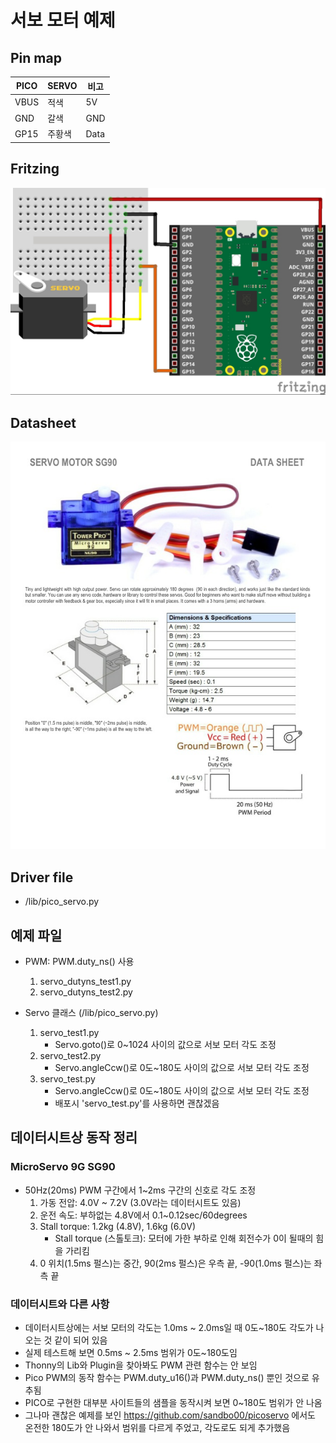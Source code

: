 # 서보 모터 예제

## Pin map

PICO | SERVO | 비고
-----|-------|-----
VBUS | 적색 | 5V
GND | 갈색 | GND
GP15 | 주황색 | Data

## Fritzing
![Pico_Fritzing](../../docs/images/servo/pico-servo_fritzing.jpg)

## Datasheet
![Pico pinout](../../docs/datasheets/microservo-sg90_datasheet.jpg)

## Driver file
* /lib/pico_servo.py
   
## 예제 파일
* PWM: PWM.duty_ns() 사용
  1. servo_dutyns_test1.py
  2. servo_dutyns_test2.py

* Servo 클래스 (/lib/pico_servo.py)
  1. servo_test1.py
     * Servo.goto()로 0~1024 사이의 값으로 서보 모터 각도 조정
  2. servo_test2.py
     * Servo.angleCcw()로 0도~180도 사이의 값으로 서보 모터 각도 조정
  3. servo_test.py
     * Servo.angleCcw()로 0도~180도 사이의 값으로 서보 모터 각도 조정
     * 배포시 'servo_test.py'를 사용하면 괜찮겠음

## 데이터시트상 동작 정리
### MicroServo 9G SG90
* 50Hz(20ms) PWM 구간에서 1~2ms 구간의 신호로 각도 조정
  1. 가동 전압: 4.0V ~ 7.2V (3.0V라는 데이터시트도 있음)
  2. 운전 속도: 부하없는 4.8V에서 0.1~0.12sec/60degrees
  3. Stall torque: 1.2kg (4.8V), 1.6kg (6.0V)
     * Stall torque (스톨토크): 모터에 가한 부하로 인해 회전수가 0이 될때의 힘을 가리킴
  4. 0 위치(1.5ms 펄스)는 중간, 90(2ms 펄스)은 우측 끝, -90(1.0ms 펄스)는 좌측 끝

### 데이터시트와 다른 사항
* 데이터시트상에는 서보 모터의 각도는 1.0ms ~ 2.0ms일 때 0도~180도 각도가 나오는 것 같이 되어 있음
* 실제 테스트해 보면 0.5ms ~ 2.5ms 범위가 0도~180도임
* Thonny의 Lib와 Plugin을 찾아봐도 PWM 관련 함수는 안 보임
* Pico PWM의 동작 함수는 PWM.duty_u16()과 PWM.duty_ns() 뿐인 것으로 유추됨
* PICO로 구현한 대부분 사이트들의 샘플을 동작시켜 보면 0~180도 범위가 안 나옴
* 그나마 괜찮은 예제를 보인 https://github.com/sandbo00/picoservo 에서도 온전한 180도가 안 나와서 범위를 다르게 주었고, 각도로도 되게 추가했음
